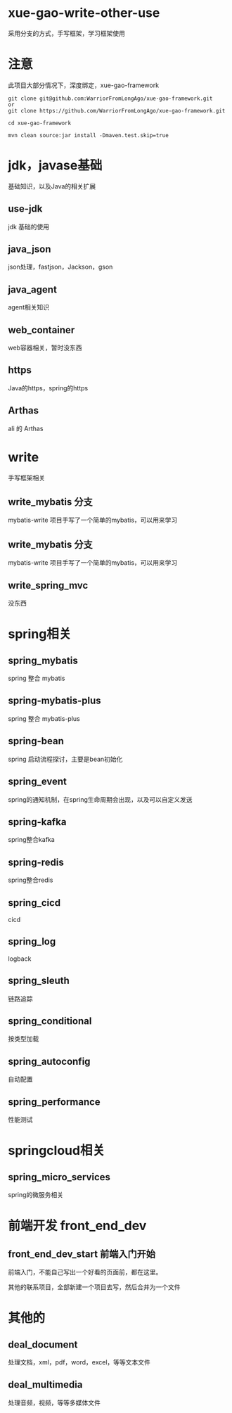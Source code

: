 # xue-gao-write-other-use
采用分支的方式，手写框架，学习框架使用

# 注意
此项目大部分情况下，深度绑定，xue-gao-framework
```
git clone git@github.com:WarriorFromLongAgo/xue-gao-framework.git
or
git clone https://github.com/WarriorFromLongAgo/xue-gao-framework.git

cd xue-gao-framework

mvn clean source:jar install -Dmaven.test.skip=true
```


# jdk，javase基础
基础知识，以及Java的相关扩展
## use-jdk
jdk 基础的使用
## java_json
json处理，fastjson，Jackson，gson
## java_agent
agent相关知识
## web_container
web容器相关，暂时没东西
## https
Java的https，spring的https
## Arthas
ali 的 Arthas

# write
手写框架相关
## write_mybatis 分支
mybatis-write 项目手写了一个简单的mybatis，可以用来学习
## write_mybatis 分支
mybatis-write 项目手写了一个简单的mybatis，可以用来学习
## write_spring_mvc
没东西

# spring相关
## spring_mybatis
spring 整合 mybatis
## spring-mybatis-plus
spring 整合 mybatis-plus
## spring-bean
spring 启动流程探讨，主要是bean初始化
## spring_event
spring的通知机制，在spring生命周期会出现，以及可以自定义发送
## spring-kafka
spring整合kafka
## spring-redis
spring整合redis
## spring_cicd
cicd
## spring_log
logback
## spring_sleuth
链路追踪
## spring_conditional
按类型加载
## spring_autoconfig
自动配置
## spring_performance
性能测试

# springcloud相关
## spring_micro_services
spring的微服务相关

# 前端开发 front_end_dev
## front_end_dev_start 前端入门开始
前端入门，不能自己写出一个好看的页面前，都在这里。

其他的联系项目，全部新建一个项目去写，然后合并为一个文件

# 其他的
## deal_document
处理文档，xml，pdf，word，excel，等等文本文件
## deal_multimedia
处理音频，视频，等等多媒体文件
